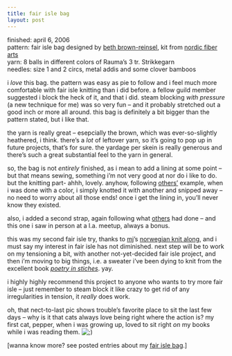 ```yaml
---
title: fair isle bag
layout: post
---
```


<div class="slideshow">
  <txp:jmr_gallery category="441" />
</div>

finished: april 6, 2006  
pattern: fair isle bag designed by [beth brown-reinsel][1], kit from [nordic fiber arts][2]  
yarn: 8 balls in different colors of Rauma&#8217;s 3 tr. Strikkegarn  
needles: size 1 and 2 circs, metal addis and some clover bamboos

i *love* this bag. the pattern was easy as pie to follow and i feel much more comfortable with fair isle knitting than i did before. a fellow guild member suggested i block the heck of it, and that i did. steam blocking *with pressure* (a new technique for me) was so very fun &#8211; and it probably stretched out a good inch or more all around. this bag is definitely a bit bigger than the pattern stated, but i like that.

the yarn is really great &#8211; esepcially the brown, which was ever-so-slightly heathered, i think. there&#8217;s a *lot* of leftover yarn, so it&#8217;s going to pop up in future projects, that&#8217;s for sure. the yardage per skein is really generous and there&#8217;s such a great substantial feel to the yarn in general.

so, the bag is not *entirely* finished, as i mean to add a lining at some point &#8211; but that means sewing, something i&#8217;m not very good at nor do i like to do. but the knitting part- ahhh, lovely. anyhow, following [others&#8217;][3] example, when i was done with a color, i simply knotted it with another and snipped away &#8211; no need to worry about all those ends! once i get the lining in, you&#8217;ll never know they existed. 

also, i added a second strap, again following what [others][4] had done &#8211; and this one i saw in person at a l.a. meetup, always a bonus. 

this was my second fair isle try, thanks to [mj][5]&#8217;s [norwegian knit along][6], and i must say my interest in fair isle has not diminished. next step will be to work on my tensioning a bit, with another not-yet-decided fair isle project, and then i&#8217;m moving to big things, i.e. a sweater i&#8217;ve been dying to knit from the excellent book [*poetry in stiches*][7]. yay.

i highly highly recommend this project to anyone who wants to try more fair isle &#8211; just remember to steam block it like crazy to get rid of any irregularities in tension, it *really* does work. 

oh, that nect-to-last pic shows trouble&#8217;s favorite place to sit the last few days &#8211; why is it that cats always love being right where the action is? my first cat, pepper, when i was growing up, loved to sit right *on* my books while i was reading them. <img src="http://localhost:8888/wordpress/wp-includes/images/smilies/icon_wink.gif" alt=";)" class="wp-smiley" /> 

[wanna know more? see posted entries about my [fair isle bag][8].]

 [1]: http://www.knittingtraditions.com/
 [2]: http://www.nordicfiberarts.com/fairislebag.html
 [3]: http://nonaknits.typepad.com/nonaknits/2006/01/tie_the_knots.html
 [4]: http://knottygirls.com/jenlablog/index.php?p=520
 [5]: http://yummyyarn.indus3ous.com/
 [6]: http://yummyyarn.indus3ous.com/archives/cat_kal_norwegian_knitsalong.html
 [7]: http://www.nordicfiberarts.com/poetryinstitches.html
 [8]: http://mellowtrouble.net/journal/?c=fair-isle-bag